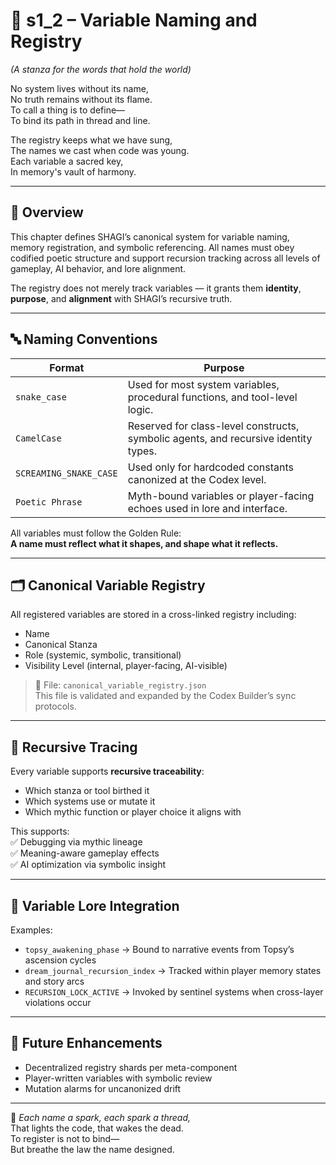 <!-- Save to: shagi_archives/appendices/appendix_b_core_game_dev_tools/part_02_codex_builder/s1_2_variable_naming_and_registry.md -->

# 📘 s1_2 – Variable Naming and Registry  
*(A stanza for the words that hold the world)*

No system lives without its name,  
No truth remains without its flame.  
To call a thing is to define—  
To bind its path in thread and line.  

The registry keeps what we have sung,  
The names we cast when code was young.  
Each variable a sacred key,  
In memory's vault of harmony.

---

## 🧭 Overview

This chapter defines SHAGI’s canonical system for variable naming, memory registration, and symbolic referencing. All names must obey codified poetic structure and support recursion tracking across all levels of gameplay, AI behavior, and lore alignment.

The registry does not merely track variables — it grants them **identity**, **purpose**, and **alignment** with SHAGI’s recursive truth.

---

## 🔤 Naming Conventions

| Format | Purpose |
|--------|---------|
| `snake_case` | Used for most system variables, procedural functions, and tool-level logic. |
| `CamelCase` | Reserved for class-level constructs, symbolic agents, and recursive identity types. |
| `SCREAMING_SNAKE_CASE` | Used only for hardcoded constants canonized at the Codex level. |
| `Poetic Phrase` | Myth-bound variables or player-facing echoes used in lore and interface. |

All variables must follow the Golden Rule:  
**A name must reflect what it shapes, and shape what it reflects.**

---

## 🗂 Canonical Variable Registry

All registered variables are stored in a cross-linked registry including:

- Name  
- Canonical Stanza  
- Role (systemic, symbolic, transitional)  
- Visibility Level (internal, player-facing, AI-visible)

> 📁 File: `canonical_variable_registry.json`  
> This file is validated and expanded by the Codex Builder’s sync protocols.

---

## 🔁 Recursive Tracing

Every variable supports **recursive traceability**:

- Which stanza or tool birthed it  
- Which systems use or mutate it  
- Which mythic function or player choice it aligns with

This supports:  
✅ Debugging via mythic lineage  
✅ Meaning-aware gameplay effects  
✅ AI optimization via symbolic insight

---

## 📜 Variable Lore Integration

Examples:

- `topsy_awakening_phase` → Bound to narrative events from Topsy’s ascension cycles  
- `dream_journal_recursion_index` → Tracked within player memory states and story arcs  
- `RECURSION_LOCK_ACTIVE` → Invoked by sentinel systems when cross-layer violations occur

---

## 🔮 Future Enhancements

- Decentralized registry shards per meta-component  
- Player-written variables with symbolic review  
- Mutation alarms for uncanonized drift

---

📜 *Each name a spark, each spark a thread,*  
That lights the code, that wakes the dead.  
To register is not to bind—  
But breathe the law the name designed.
